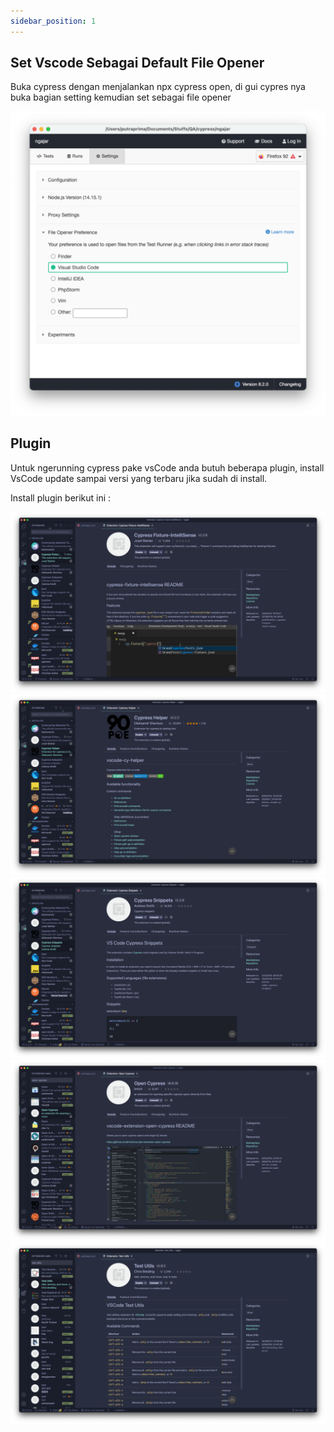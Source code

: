 ```yaml
---
sidebar_position: 1
---
```


## Set Vscode Sebagai Default File Opener

Buka cypress dengan menjalankan npx cypress open, di gui cypres nya buka bagian setting kemudian set sebagai file opener

![file opener](/img/02/01-file-opener.png)

## Plugin

Untuk ngerunning cypress pake vsCode anda butuh beberapa plugin, install VsCode update sampai versi yang terbaru jika sudah di install.

Install plugin berikut ini :

![plugin](/img/02/02-plugin-1.png)
![plugin](/img/02/03-plugin-2.png)
![plugin](/img/02/04-plugin-3.png)
![plugin](/img/02/05-plugin-4.png)
![plugin](/img/02/06-plugin-5.png)
